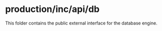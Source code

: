 # production/inc/api/db
This folder contains the public external interface for the database engine.
